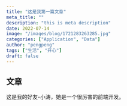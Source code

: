 ```yaml
---
title: "这是我第一篇文章"
meta_title: ""
description: "this is meta description"
date: 2022-07-14 
image: "/images/blog/1721283263285.jpg"
categories: ["Application", "Data"]
author: "pengpeng"
tags: ["生活", "开心"]
draft: false
---
```

## 文章
这是我的好友-小涛，她是一个很厉害的前端开发。



